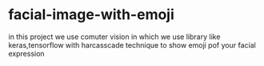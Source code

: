 # facial-image-with-emoji
in this project we use comuter vision  in which we use library like keras,tensorflow with harcasscade technique
to  show emoji pof your facial expression
